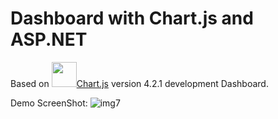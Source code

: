 # Dashboard with Chart.js and ASP.NET
Based on <img width="40" height="40" src="https://www.chartjs.org/img/chartjs-logo.svg">[Chart.js](https://www.chartjs.org/) version 4.2.1 development Dashboard.

Demo ScreenShot:
![img7](https://user-images.githubusercontent.com/107039794/224216770-468add2c-bd72-4a65-b4e0-b7ca1106963f.png)
